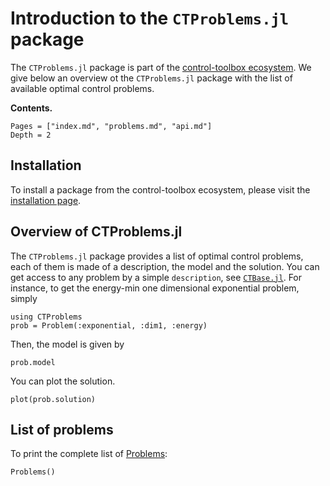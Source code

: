 # Introduction to the `CTProblems.jl` package

The `CTProblems.jl` package is part of the [control-toolbox ecosystem](https://github.com/control-toolbox). We give below an overview ot the `CTProblems.jl` package with the list of available optimal control problems.

**Contents.**

```@contents
Pages = ["index.md", "problems.md", "api.md"]
Depth = 2
```

## Installation

To install a package from the control-toolbox ecosystem, please visit the [installation page](https://github.com/control-toolbox#installation).

## Overview of CTProblems.jl

The `CTProblems.jl` package provides a list of optimal control problems, each of them is made of a description, the model and the solution. You can get access to any problem by a simple `description`, see [`CTBase.jl`](https://github.com/control-toolbox/CTBase.jl).
For instance, to get the energy-min one dimensional exponential problem, simply

```@example main
using CTProblems
prob = Problem(:exponential, :dim1, :energy)
```

Then, the model is given by

```@example main
prob.model
```

You can plot the solution.

```@example main
plot(prob.solution)
```

## List of problems

To print the complete list of [Problems](@ref):

```@example main
Problems()
```
